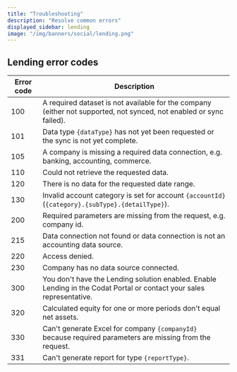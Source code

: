 ```yaml
---
title: "Troubleshooting"
description: "Resolve common errors"
displayed_sidebar: lending
image: "/img/banners/social/lending.png"
---
```


## Lending error codes

| Error code | Description                                                                                                           |
| ---------- | --------------------------------------------------------------------------------------------------------------------- |
| 100        | A required dataset is not available for the company (either not supported, not synced, not enabled or sync failed).   |
| 101        | Data type `{dataType}` has not yet been requested or the sync is not yet complete.                                    |
| 105        | A company is missing a required data connection, e.g. banking, accounting, commerce.                                  |
| 110        | Could not retrieve the requested data.                                                                                |
| 120        | There is no data for the requested date range.                                                                        |
| 130        | Invalid account category is set for account `{accountId}` (`{category}.{subType}.{detailType}`).                      |
| 200        | Required parameters are missing from the request, e.g. company id.                                                    |
| 215        | Data connection not found or data connection is not an accounting data source.                                        |
| 220        | Access denied.                                                                                                        |
| 230        | Company has no data source connected.                                                                                 |
| 300        | You don't have the Lending solution enabled. Enable Lending in the Codat Portal or contact your sales representative. |
| 320        | Calculated equity for one or more periods don't equal net assets.                                                     |
| 330        | Can't generate Excel for company `{companyId}` because required parameters are missing from the request.              |
| 331        | Can't generate report for type `{reportType}`.                                                                        |
